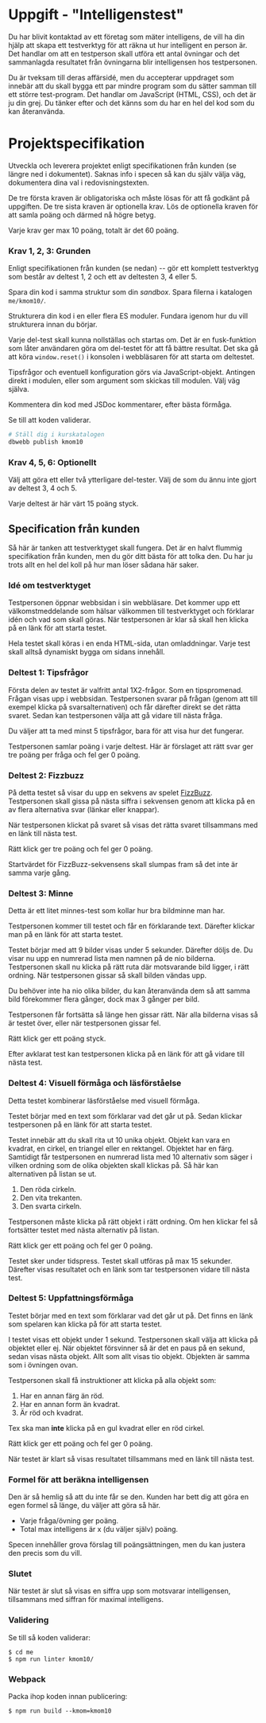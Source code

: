 # Uppgift - "Intelligenstest"

Du har blivit kontaktad av ett företag som mäter intelligens, de vill ha din hjälp att skapa ett testverktyg för att räkna ut hur intelligent en person är. Det handlar om att en testperson skall utföra ett antal övningar och det sammanlagda resultatet från övningarna blir intelligensen hos testpersonen.

Du är tveksam till deras affärsidé, men du accepterar uppdraget som innebär att du skall bygga ett par mindre program som du sätter samman till ett större test-program. Det handlar om JavaScript (HTML, CSS), och det är ju din grej. Du tänker efter och det känns som du har en hel del kod som du kan återanvända.



# Projektspecifikation

Utveckla och leverera projektet enligt specifikationen från kunden (se längre ned i dokumentet). Saknas info i specen så kan du själv välja väg, dokumentera dina val i redovisningstexten.

De tre första kraven är obligatoriska och måste lösas för att få godkänt på uppgiften. De tre sista kraven är optionella krav. Lös de optionella kraven för att samla poäng och därmed nå högre betyg.

Varje krav ger max 10 poäng, totalt är det 60 poäng.



### Krav 1, 2, 3: Grunden

Enligt specifikationen från kunden (se nedan) -- gör ett komplett testverktyg som består av deltest 1, 2 och ett av deltesten 3, 4 eller 5.

Spara din kod i samma struktur som din *sandbox*. Spara filerna i katalogen `me/kmom10/`.

Strukturera din kod i en eller flera ES moduler. Fundara igenom hur du vill strukturera innan du börjar.

Varje del-test skall kunna nollställas och startas om. Det är en fusk-funktion som låter användaren göra om del-testet för att få bättre resultat. Det ska gå att köra `window.reset()` i konsolen i webbläsaren för att starta om deltestet.

Tipsfrågor och eventuell konfiguration görs via JavaScript-objekt. Antingen direkt i modulen, eller som argument som skickas till modulen. Välj väg själva.

Kommentera din kod med JSDoc kommentarer, efter bästa förmåga.

Se till att koden validerar.

```bash
# Ställ dig i kurskatalogen
dbwebb publish kmom10
```


### Krav 4, 5, 6: Optionellt

Välj att göra ett eller två ytterligare del-tester. Välj de som du ännu inte gjort av deltest 3, 4 och 5.

Varje deltest är här värt 15 poäng styck.



Specification från kunden
--------------------------------------------------------------------

Så här är tanken att testverktyget skall fungera. Det är en halvt flummig specifikation från kunden, men du gör ditt bästa för att tolka den. Du har ju trots allt en hel del koll på hur man löser sådana här saker.



### Idé om testverktyget

Testpersonen öppnar webbsidan i sin webbläsare. Det kommer upp ett välkomstmeddelande som hälsar välkommen till testverktyget och förklarar idén och vad som skall göras. När testpersonen är klar så skall hen klicka på en länk för att starta testet.

Hela testet skall köras i en enda HTML-sida, utan omladdningar. Varje test skall alltså dynamiskt bygga om sidans innehåll.



### Deltest 1: Tipsfrågor

Första delen av testet är valfritt antal 1X2-frågor. Som en tipspromenad. Frågan visas upp i webbsidan. Testpersonen svarar på frågan (genom att till exempel klicka på svarsalternativen) och får därefter direkt se det rätta svaret. Sedan kan testpersonen välja att gå vidare till nästa fråga.

Du väljer att ta med minst 5 tipsfrågor, bara för att visa hur det fungerar.

Testpersonen samlar poäng i varje deltest. Här är förslaget att rätt svar ger tre poäng per fråga och fel ger 0 poäng.



### Deltest 2: Fizzbuzz

På detta testet så visar du upp en sekvens av spelet [FizzBuzz](https://en.wikipedia.org/wiki/Fizz_buzz). Testpersonen skall gissa på nästa siffra i sekvensen genom att klicka på en av flera alternativa svar (länkar eller knappar).

När testpersonen klickat på svaret så visas det rätta svaret tillsammans med en länk till nästa test.

Rätt klick ger tre poäng och fel ger 0 poäng.

Startvärdet för FizzBuzz-sekvensens skall slumpas fram så det inte är samma varje gång.



### Deltest 3: Minne

Detta är ett litet minnes-test som kollar hur bra bildminne man har.

Testpersonen kommer till testet och får en förklarande text. Därefter klickar man på en länk för att starta testet.

Testet börjar med att 9 bilder visas under 5 sekunder. Därefter döljs de. Du visar nu upp en numrerad lista men namnen på de nio bilderna. Testpersonen skall nu klicka på rätt ruta där motsvarande bild ligger, i rätt ordning. När testpersonen gissar så skall bilden vändas upp.

Du behöver inte ha nio olika bilder, du kan återanvända dem så att samma bild förekommer flera gånger, dock max 3 gånger per bild.

Testpersonen får fortsätta så länge hen gissar rätt. När alla bilderna visas så är testet över, eller när testpersonen gissar fel.

Rätt klick ger ett poäng styck.

Efter avklarat test kan testpersonen klicka på en länk för att gå vidare till nästa test.



### Deltest 4: Visuell förmåga och läsförståelse

Detta testet kombinerar läsförståelse med visuell förmåga.

Testet börjar med en text som förklarar vad det går ut på. Sedan klickar testpersonen på en länk för att starta testet.

Testet innebär att du skall rita ut 10 unika objekt. Objekt kan vara en kvadrat, en cirkel, en triangel eller en rektangel. Objektet har en färg. Samtidigt får testpersonen en numrerad lista med 10 alternativ som säger i vilken ordning som de olika objekten skall klickas på. Så här kan alternativen på listan se ut.

1. Den röda cirkeln.
2. Den vita trekanten.
3. Den svarta cirkeln.

Testpersonen måste klicka på rätt objekt i rätt ordning. Om hen klickar fel så fortsätter testet med nästa alternativ på listan.

Rätt klick ger ett poäng och fel ger 0 poäng.

Testet sker under tidspress. Testet skall utföras på max 15 sekunder. Därefter visas resultatet och en länk som tar testpersonen vidare till nästa test.



### Deltest 5: Uppfattningsförmåga

Testet börjar med en text som förklarar vad det går ut på. Det finns en länk som spelaren kan klicka på för att starta testet.

I testet visas ett objekt under 1 sekund. Testpersonen skall välja att klicka på objektet eller ej. När objektet försvinner så är det en paus på en sekund, sedan visas nästa objekt. Allt som allt visas tio objekt. Objekten är samma som i övningen ovan.

Testpersonen skall få instruktioner att klicka på alla objekt som:

1. Har en annan färg än röd.
2. Har en annan form än kvadrat.
3. Är röd och kvadrat.

Tex ska man **inte** klicka på en gul kvadrat eller en röd cirkel.

Rätt klick ger ett poäng och fel ger 0 poäng.

När testet är klart så visas resultatet tillsammans med en länk till nästa test.



### Formel för att beräkna intelligensen

Den är så hemlig så att du inte får se den. Kunden har bett dig att göra en egen formel så länge, du väljer att göra så här.

* Varje fråga/övning ger poäng.
* Total max intelligens är x (du väljer själv) poäng.

Specen innehåller grova förslag till poängsättningen, men du kan justera den precis som du vill.



### Slutet

När testet är slut så visas en siffra upp som motsvarar intelligensen, tillsammans med siffran för maximal intelligens.



### Validering

Se till så koden validerar:

```console
$ cd me
$ npm run linter kmom10/
```



### Webpack

Packa ihop koden innan publicering:

```console
$ npm run build --kmom=kmom10
```
